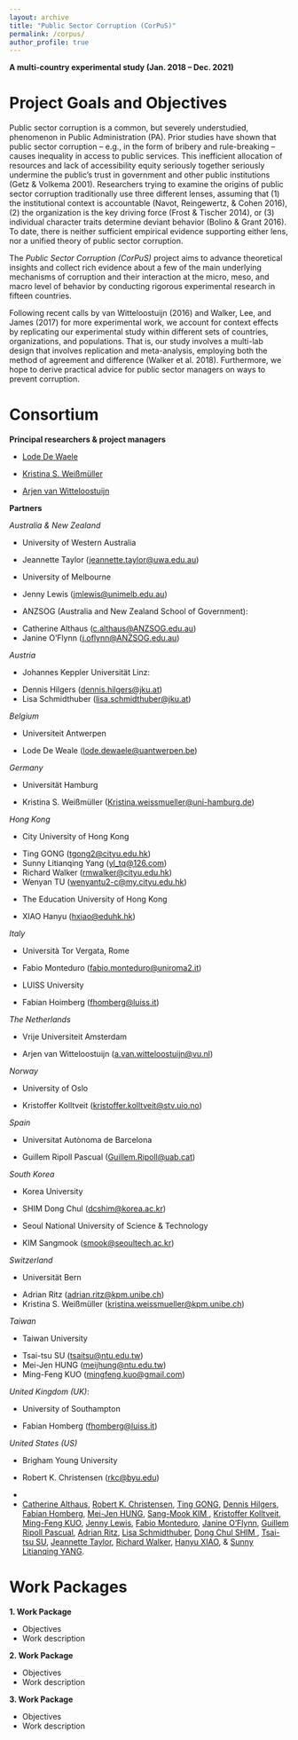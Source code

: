 ```yaml
---
layout: archive
title: "Public Sector Corruption (CorPuS)"
permalink: /corpus/
author_profile: true
---
```


**A multi-country experimental study (Jan. 2018 – Dec. 2021)**



Project Goals and Objectives
=======

Public sector corruption is a common, but severely understudied, phenomenon in Public Administration (PA). Prior studies have shown that public sector corruption – e.g., in the form of bribery and rule-breaking – causes inequality in access to public services. This inefficient allocation of resources and lack of accessibility equity seriously together seriously undermine the public’s trust in government and other public institutions (Getz & Volkema 2001). Researchers trying to examine the origins of public sector corruption traditionally use three different lenses, assuming that (1) the institutional context is accountable (Navot, Reingewertz, & Cohen 2016), (2) the organization is the key driving force (Frost & Tischer 2014), or (3) individual character traits determine deviant behavior (Bolino & Grant 2016). To date, there is neither sufficient empirical evidence supporting either lens, nor a unified theory of public sector corruption.

The *Public Sector Corruption (CorPuS)* project aims to advance theoretical insights and collect rich evidence about a few of the main underlying mechanisms of corruption and their interaction at the micro, meso, and macro level of behavior by conducting rigorous experimental research in fifteen countries.

Following recent calls by van Witteloostuijn (2016) and Walker, Lee, and James (2017) for more experimental work, we account for context effects by replicating our experimental study within different sets of countries, organizations, and populations. That is, our study involves a multi-lab design that involves replication and meta-analysis, employing both the method of agreement and difference (Walker et al. 2018). Furthermore, we hope to derive practical advice for public sector managers on ways to prevent corruption.





Consortium
=======

**Principal researchers & project managers** 

* <a href="https://www.uantwerpen.be/en/staff/lode-dewaele/">Lode De Waele</a>
* <a href="http://www.kpm.unibe.ch/contact/personen/mitarbeitende/weissmueller_kristina/index_eng.html/">Kristina S. Weißmüller</a>


* <a href="https://research.vu.nl/en/persons/a-van-witteloostuijn">Arjen van Witteloostuijn</a>


**Partners**

*Australia & New Zealand* 
* University of Western Australia
- Jeannette Taylor	(jeannette.taylor@uwa.edu.au)
* University of Melbourne
- Jenny Lewis (jmlewis@unimelb.edu.au)
* ANZSOG (Australia and New Zealand School of Government):
- Catherine Althaus (c.althaus@ANZSOG.edu.au) 
- Janine O’Flynn (j.oflynn@ANZSOG.edu.au)

 *Austria*
* Johannes Keppler Universität Linz:
- Dennis Hilgers (dennis.hilgers@jku.at)
- Lisa Schmidthuber (lisa.schmidthuber@jku.at)

*Belgium*
* Universiteit Antwerpen
- Lode De Weale (lode.dewaele@uantwerpen.be)

*Germany*
* Universität Hamburg
- Kristina S. Weißmüller (Kristina.weissmueller@uni-hamburg.de) 

*Hong Kong*
*	City University of Hong Kong
-	Ting GONG (tgong2@cityu.edu.hk)
-	Sunny Litianqing Yang (yl_tq@126.com)
-	Richard Walker (rmwalker@cityu.edu.hk)
-	Wenyan TU (wenyantu2-c@my.cityu.edu.hk)
*	The Education University of Hong Kong 
-	XIAO Hanyu (hxiao@eduhk.hk)

*Italy*
* Università Tor Vergata, Rome 
- Fabio Monteduro (fabio.monteduro@uniroma2.it)
* LUISS University
- Fabian Hoimberg (fhomberg@luiss.it)

*The Netherlands*
* Vrije Universiteit Amsterdam
- Arjen van Witteloostuijn (a.van.witteloostuijn@vu.nl)

*Norway*
* University of Oslo
-	Kristoffer Kolltveit (kristoffer.kolltveit@stv.uio.no)

*Spain*
* Universitat Autònoma de Barcelona
- Guillem Ripoll Pascual (Guillem.Ripoll@uab.cat)

*South Korea*
*	Korea University
- SHIM Dong Chul (dcshim@korea.ac.kr)
*	Seoul National University of Science & Technology
- KIM Sangmook (smook@seoultech.ac.kr)

*Switzerland*
* Universität Bern
-	Adrian Ritz (adrian.ritz@kpm.unibe.ch)
-	Kristina S. Weißmüller (kristina.weissmueller@kpm.unibe.ch) 

*Taiwan*
* Taiwan University
-	Tsai-tsu SU (tsaitsu@ntu.edu.tw)
-	Mei-Jen HUNG (meijhung@ntu.edu.tw)
-	Ming-Feng KUO (mingfeng.kuo@gmail.com)


*United Kingdom (UK)*:
* University of Southampton
-	Fabian Homberg (fhomberg@luiss.it)


*United States (US)*
* Brigham Young University
- Robert K. Christensen (rkc@byu.edu) 



*
*  <a href="https://www.anzsog.edu.au/about/contact-directory/catherine-althaus">Catherine Althaus</a>, <a href="https://marriottschool.byu.edu/directory/details?id=36271">Robert K. Christensen</a>, <a href="https://scholars.cityu.edu.hk/en/persons/ting-gong(d7df4bfc-052e-4904-bf59-b945cad92635).html">Ting GONG</a>, <a href="https://www.jku.at/institut-fuer-public-und-nonprofit-management/ueber-uns/team/hilgers/">Dennis Hilgers</a>, <a href="http://impresaemanagement.luiss.it/docenti/cv/353465">Fabian Homberg</a>, <a href="http://politics.ntu.edu.tw/english/?p=8832">Mei-Jen HUNG</a>, <a href="http://itpolicy.seoultech.ac.kr/hcm/plugin/prof2/detail.jsp?menu=9070&lang=en&id=02263">Sang-Mook KIM </a>, <a href="https://www.sv.uio.no/isv/english/people/aca/kristoffer-kolltveit/index.html">Kristoffer Kolltveit</a>, <a href="http://politics.ntu.edu.tw/english/?p=12196">Ming-Feng KUO</a>, <a href="http://unimelb.academia.edu/JennyLewis">Jenny Lewis</a>, <a href="https://economia.uniroma2.it/faculty/76/monteduro-fabio">Fabio Monteduro</a>, <a href="https://www.anzsog.edu.au/about/contact-directory/janine-o-flynn">Janine O’Flynn</a>, <a href="http://cpa.uab.cat/index.php/en/ripoll-pascual-guillem">Guillem Ripoll Pascual</a>, <a href="http://www.kpm.unibe.ch/contact/personen/geschaeftsleitung/prof_dr_ritz_adrian/index_eng.html">Adrian Ritz</a>, <a href="https://www.jku.at/institut-fuer-public-und-nonprofit-management/ueber-uns/team/schmidthuber/">Lisa Schmidthuber</a>, <a href="https://kupa.korea.edu/kupaeng/professor/fulltime.do?mode=view&articleNo=36671&article.offset=0&articleLimit=200">Dong Chul SHIM </a>, <a href="http://politics.ntu.edu.tw/english/?p=147">Tsai-tsu SU</a>, <a href="https://research-repository.uwa.edu.au/en/persons/jeannette-taylor">Jeannette Taylor</a>, <a href="https://www.cityu.edu.hk/pol/faculty_academic_teaching_detail.asp?id=5">Richard Walker</a>, <a href="https://www.eduhk.hk/aps/people/dr-hanyu-xiao/">Hanyu XIAO</a>, & <a href="https://scholars.cityu.edu.hk/en/persons/litianqing-yang(e2b0f421-b4bc-450a-9b8a-dfb5950d058a).html">Sunny Litianqing YANG</a>.



Work Packages
=======

**1. Work Package**
* Objectives
* Work description

**2. Work Package**
* Objectives
* Work description

**3. Work Package**
* Objectives
* Work description
